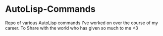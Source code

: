 # AutoLisp-Commands
Repo of various AutoLisp commands I've worked on over the course of my career. To Share with the world who has given so much to me &lt;3
